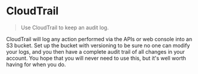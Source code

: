 # CloudTrail

> Use CloudTrail to keep an audit log.

CloudTrail will log any action performed via the APIs or web console into an S3 bucket. Set up the bucket with versioning to be sure no one can modify your logs, and you then have a complete audit trail of all changes in your account. You hope that you will never need to use this, but it's well worth having for when you do.